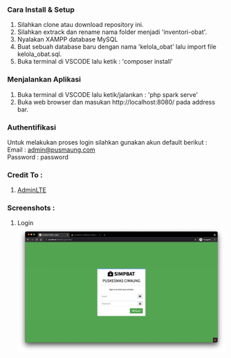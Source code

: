 ### Cara Install & Setup

1. Silahkan clone atau download repository ini.<br>
2. Silahkan extrack dan rename nama folder menjadi 'inventori-obat'.<br>
3. Nyalakan XAMPP database MySQL<br>
4. Buat sebuah database baru dengan nama 'kelola_obat' lalu import file kelola_obat.sql.<br>
5. Buka terminal di VSCODE lalu ketik : 'composer install'

### Menjalankan Aplikasi

1. Buka terminal di VSCODE lalu ketik/jalankan : 'php spark serve'
2. Buka web browser dan masukan http://localhost:8080/ pada address bar.

### Authentifikasi

Untuk melakukan proses login silahkan gunakan akun default berikut :<br>
Email : admin@pusmaung.com<br>
Password : password

### Credit To :

1. [AdminLTE](https://adminlte.io/)<br>

### Screenshots :

1. Login
   ![Screenshot](Screenshot.png)
